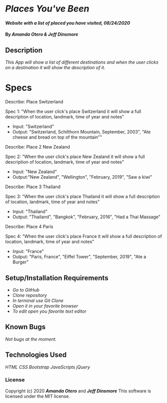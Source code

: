 # _Places You've Been_

#### _Website with a list of placed you have visited, 08/24/2020_

#### By _**Amanda Otero & Jeff Dinsmore**_

## Description

_This App will show a list of different destinations and when the user clicks on a destination it will show the description of it._

# Specs

Describe: Place Switzerland

Spec 1: "When the user click's place Switzerland it will show a full description of location, landmark, time of year and notes"
* Input: "Switzerland"
* Output: "Switzerland, Schilthorn Mountain, September, 2003", "Ate cheese and bread on top of the mountain""

Describe: Place 2 New Zealand

Spec 2: "When the user click's place New Zealand it will show a full description of location, landmark, time of year and notes"
* Input: "New Zealand"
* Output:"New Zealand", "Wellington", "February, 2019", "Saw a kiwi"

Describe: Place 3 Thailand

Spec 3: "When the user click's place Thailand it will show a full description of location, landmark, time of year and notes"
* Input: "Thailand"
* Output: "Thailand", "Bangkok", "February, 2016", "Had a Thai Massage"

Describe: Place 4 Paris

Spec 4: "When the user click's place France it will show a full description of location, landmark, time of year and notes"
* Input: "France"
* Output: "Paris, France", "Eiffel Tower", "September, 2019", "Ate a Burger"

## Setup/Installation Requirements

* _Go to GitHub_
* _Clone repository_
* _In terminal use Git Clone_
* _Open it in your favorite browser_
* _To edit open you favorite text editor_

## Known Bugs

_Not bugs at the moment._

## Technologies Used

_HTML_
_CSS_
_Bootstrap_
_JavaScripts_
_jQuery_

### License

Copyright (c) 2020 **_Amanda Otero_** and **_Jeff Dinsmore_**
This software is licensed under the MIT license.
